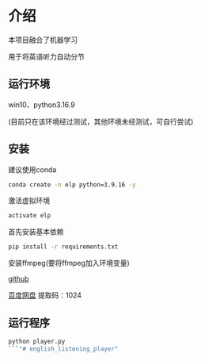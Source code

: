 # 介绍
本项目融合了机器学习

用于将英语听力自动分节

## 运行环境
win10、python3.16.9

(目前只在该环境经过测试，其他环境未经测试，可自行尝试)

## 安装
建议使用conda
```bash
conda create -n elp python=3.9.16 -y
```

激活虚拟环境
```bash
activate elp
```

首先安装基本依赖
```bash
pip install -r requirements.txt
```

安装ffmpeg(要将ffmpeg加入环境变量)

[github](https://github.com/BtbN/FFmpeg-Builds/releases/download/latest/ffmpeg-master-latest-win64-gpl.zip)

[百度网盘](https://pan.baidu.com/s/1e8C_dWc_-sPzUxkrdL-OQQ?pwd=1024)
提取码：1024

## 运行程序
```bash
python player.py
```"# english_listening_player" 
